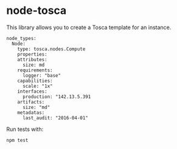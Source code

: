 # node-tosca

This library allows you to create a Tosca template for an instance. 

```
node_types:
  Node:
    type: tosca.nodes.Compute
    properties:
    attributes:
      size: md
    requirements:
      logger: "base"
    capabilities:
      scale: "1x"
    interfaces:
      production: "142.13.5.391
    artifacts:
      size: "md" 
    metadatas:
      last_audit: "2016-04-01"       
```                                                            


Run tests with:

```
npm test
```

